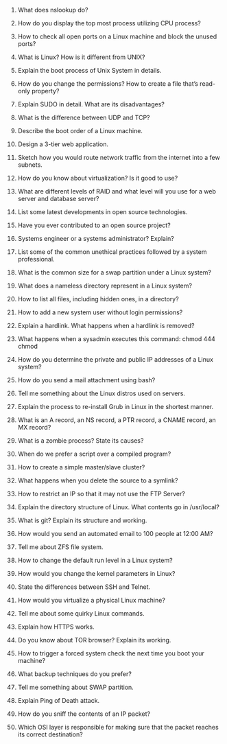 
1. What does nslookup do?

2. How do you display the top most process utilizing CPU process?

3. How to check all open ports on a Linux machine and block the unused ports?

4. What is Linux? How is it different from UNIX?

5. Explain the boot process of Unix System in details.

6. How do you change the permissions? How to create a file that’s read-only property?

7. Explain SUDO in detail. What are its disadvantages?

8. What is the difference between UDP and TCP?

9. Describe the boot order of a Linux machine.

10. Design a 3-tier web application.

11. Sketch how you would route network traffic from the internet into a few subnets.

12. How do you know about virtualization? Is it good to use?

13. What are different levels of RAID and what level will you use for a web server and database server?

14. List some latest developments in open source technologies.

15. Have you ever contributed to an open source project?

16. Systems engineer or a systems administrator? Explain?

17. List some of the common unethical practices followed by a system professional.

18. What is the common size for a swap partition under a Linux system?

19. What does a nameless directory represent in a Linux system?

20. How to list all files, including hidden ones, in a directory?

21. How to add a new system user without login permissions?

22. Explain a hardlink. What happens when a hardlink is removed?

23. What happens when a sysadmin executes this command: chmod 444 chmod

24. How do you determine the private and public IP addresses of a Linux system?

25. How do you send a mail attachment using bash?

26. Tell me something about the Linux distros used on servers.

27. Explain the process to re-install Grub in Linux in the shortest manner.

28. What is an A record, an NS record, a PTR record, a CNAME record, an MX record?

29. What is a zombie process? State its causes?

30. When do we prefer a script over a compiled program?

31. How to create a simple master/slave cluster?

32. What happens when you delete the source to a symlink?

33. How to restrict an IP so that it may not use the FTP Server?

34. Explain the directory structure of Linux. What contents go in /usr/local?

35. What is git? Explain its structure and working.

36. How would you send an automated email to 100 people at 12:00 AM?

37. Tell me about ZFS file system.

38. How to change the default run level in a Linux system?

39. How would you change the kernel parameters in Linux?

40. State the differences between SSH and Telnet.

41. How would you virtualize a physical Linux machine?

42. Tell me about some quirky Linux commands.

43. Explain how HTTPS works.

44. Do you know about TOR browser? Explain its working.

45. How to trigger a forced system check the next time you boot your machine?

46. What backup techniques do you prefer?

47. Tell me something about SWAP partition.

48. Explain Ping of Death attack.

49. How do you sniff the contents of an IP packet?

50. Which OSI layer is responsible for making sure that the packet reaches its correct destination?

